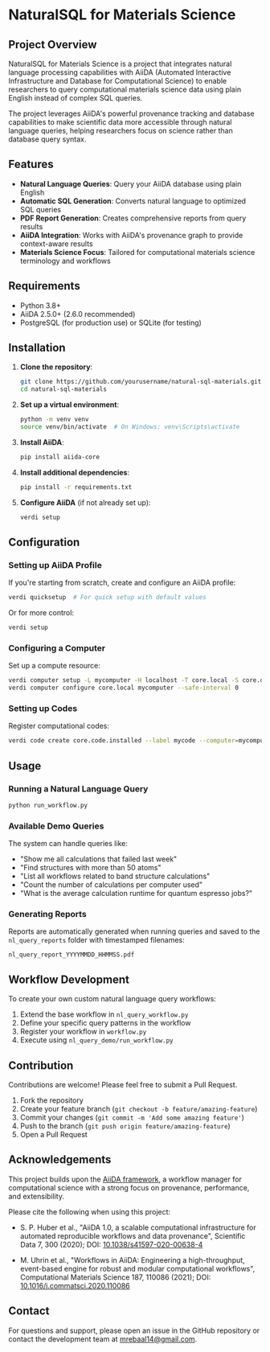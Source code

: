 # NaturalSQL for Materials Science

## Project Overview

NaturalSQL for Materials Science is a project that integrates natural language processing capabilities with AiiDA (Automated Interactive Infrastructure and Database for Computational Science) to enable researchers to query computational materials science data using plain English instead of complex SQL queries.

The project leverages AiiDA's powerful provenance tracking and database capabilities to make scientific data more accessible through natural language queries, helping researchers focus on science rather than database query syntax.

## Features

- **Natural Language Queries**: Query your AiiDA database using plain English
- **Automatic SQL Generation**: Converts natural language to optimized SQL queries
- **PDF Report Generation**: Creates comprehensive reports from query results
- **AiiDA Integration**: Works with AiiDA's provenance graph to provide context-aware results
- **Materials Science Focus**: Tailored for computational materials science terminology and workflows



## Requirements

- Python 3.8+
- AiiDA 2.5.0+ (2.6.0 recommended)
- PostgreSQL (for production use) or SQLite (for testing)

## Installation

1. **Clone the repository**:
   ```bash
   git clone https://github.com/yourusername/natural-sql-materials.git
   cd natural-sql-materials
   ```

2. **Set up a virtual environment**:
   ```bash
   python -m venv venv
   source venv/bin/activate  # On Windows: venv\Scripts\activate
   ```

3. **Install AiiDA**:
   ```bash
   pip install aiida-core
   ```

4. **Install additional dependencies**:
   ```bash
   pip install -r requirements.txt
   ```

5. **Configure AiiDA** (if not already set up):
   ```bash
   verdi setup
   ```

## Configuration

### Setting up AiiDA Profile

If you're starting from scratch, create and configure an AiiDA profile:

```bash
verdi quicksetup  # For quick setup with default values
```

Or for more control:

```bash
verdi setup
```

### Configuring a Computer

Set up a compute resource:

```bash
verdi computer setup -L mycomputer -H localhost -T core.local -S core.direct -w /path/to/work/dir
verdi computer configure core.local mycomputer --safe-interval 0
```

### Setting up Codes

Register computational codes:

```bash
verdi code create core.code.installed --label mycode --computer=mycomputer --default-calc-job-plugin plugin.name --filepath-executable=/path/to/executable
```

## Usage

### Running a Natural Language Query

```bash
python run_workflow.py 
```

### Available Demo Queries

The system can handle queries like:

- "Show me all calculations that failed last week"
- "Find structures with more than 50 atoms"
- "List all workflows related to band structure calculations"
- "Count the number of calculations per computer used"
- "What is the average calculation runtime for quantum espresso jobs?"

### Generating Reports

Reports are automatically generated when running queries and saved to the `nl_query_reports` folder with timestamped filenames:

```
nl_query_report_YYYYMMDD_HHMMSS.pdf
```

## Workflow Development

To create your own custom natural language query workflows:

1. Extend the base workflow in `nl_query_workflow.py`
2. Define your specific query patterns in the workflow
3. Register your workflow in `workflow.py`
4. Execute using `nl_query_demo/run_workflow.py`

## Contribution

Contributions are welcome! Please feel free to submit a Pull Request.

1. Fork the repository
2. Create your feature branch (`git checkout -b feature/amazing-feature`)
3. Commit your changes (`git commit -m 'Add some amazing feature'`)
4. Push to the branch (`git push origin feature/amazing-feature`)
5. Open a Pull Request

## Acknowledgements

This project builds upon the [AiiDA framework](https://www.aiida.net), a workflow manager for computational science with a strong focus on provenance, performance, and extensibility.

Please cite the following when using this project:

* S. P. Huber et al., "AiiDA 1.0, a scalable computational infrastructure for automated reproducible workflows and data provenance", Scientific Data 7, 300 (2020); DOI: [10.1038/s41597-020-00638-4](https://doi.org/10.1038/s41597-020-00638-4)

* M. Uhrin et al., "Workflows in AiiDA: Engineering a high-throughput, event-based engine for robust and modular computational workflows", Computational Materials Science 187, 110086 (2021); DOI: [10.1016/j.commatsci.2020.110086](https://doi.org/10.1016/j.commatsci.2020.110086)

## Contact

For questions and support, please open an issue in the GitHub repository or contact the development team at [mrebaal14@gmail.com](mailto:mrebaal14@gmail.com).
